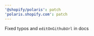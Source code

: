 ```yaml
---
'@shopify/polaris': patch
'polaris.shopify.com': patch
---
```


Fixed typos and `editOnGithubUrl` in docs
